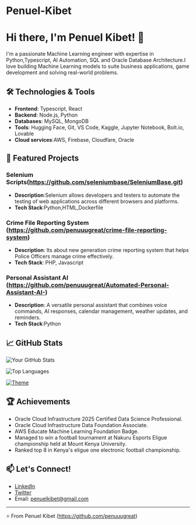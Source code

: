 # Penuel-Kibet
# Hi there, I'm Penuel Kibet! 👋

I'm a passionate Machine Learning engineer with expertise in Python,Typescript, AI Automation, SQL and Oracle Database Architecture.I love building Machine Learning models to suite business applications, game development and solving real-world problems.

## 🛠️ Technologies & Tools

- **Frontend**: Typescript, React
- **Backend**: Node.js, Python
- **Databases**: MySQL, MongoDB
- **Tools**: Hugging Face, Git, VS Code, Kaggle, Jupyter Notebook, Bolt.io, Lovable
- **Cloud services**:AWS, Firebase, Cloudfare, Oracle

## 🌟 Featured Projects
### Selenium Scripts(https://github.com/seleniumbase/SeleniumBase.git)
- **Description**:Selenium allows developers and testers to automate the testing of web applications across different browsers and platforms.
- **Tech Stack**:Python,HTML,Dockerfile

### Crime File Reporting System (https://github.com/penuuugreat/crime-file-reporting-system)
- **Description**: Its about new generation crime reporting system that helps Police Officers manage crime effectively.
- **Tech Stack**: PHP, Javascript
  
 ### Personal Assistant AI (https://github.com/penuuugreat/Automated-Personal-Assistant-AI-)
 - **Description**: A versatile personal assistant that combines voice commands, AI responses, calendar management, weather updates, and reminders.
 - **Tech Stack**:Python

## 📈 GitHub Stats

![Your GitHub Stats](https://github-readme-stats.vercel.app/api?username=penuuugreat&show_icons=true&theme=dark)

![Top Languages](https://github-readme-stats.vercel.app/api/top-langs/?username=penuuugreat&layout=compact&theme=dark)

[![Theme](https://img.shields.io/badge/Theme-Light%20/%20Dark-blue)](https://github.com/penuuugreat)

## 🏆 Achievements
- Oracle Cloud Infrastructure 2025 Certified Data Science Professional.
- Oracle Cloud Infrastructure Data Foundation Associate.
- AWS Educate Machine Learning Foundation Badge.
- Managed to win a football tournament at Nakuru Esports Eligue championship held at Mount Kenya University.
- Ranked top 8 in Kenya's eligue one  electronic football championship.

## 📫 Let's Connect!

- [LinkedIn](https://www.linkedin.com)
- [Twitter](https://twitter.com)
- Email: penuelkibet@gmail.com

---

⭐️ From Penuel Kibet (https://github.com/penuuugreat)
